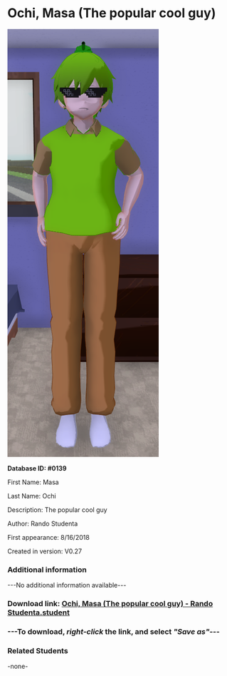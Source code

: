 # Ochi, Masa (The popular cool guy)

<img src="../../Files/Images/Ochi, Masa (The popular cool guy).png" title="Ochi, Masa (The popular cool guy) - Rando Studenta">

**Database ID: #0139**

First Name: Masa

Last Name: Ochi

Description: The popular cool guy

Author: Rando Studenta

First appearance: 8/16/2018

Created in version: V0.27

### Additional information

---No additional information available---

### Download link: <a href="https://raw.githubusercontent.com/Arbiter1223/Daigaku-Gurashi-Custom-Students/master/Files/Student%20Files/Ochi%2C%20Masa%20(The%20popular%20cool%20guy)%20-%20Rando%20Studenta.student">Ochi, Masa (The popular cool guy) - Rando Studenta.student</a>

### ---**To download, _right-click_ the link, and select _"Save as"_**---

### Related Students

-none-
